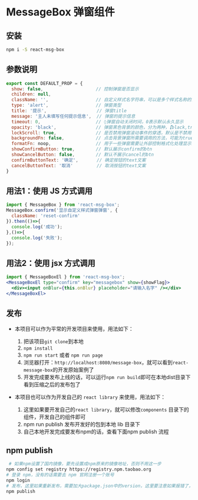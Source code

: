 # MessageBox 弹窗组件
## 安装

```bash
npm i -S react-msg-box
```

## 参数说明

```js
export const DEFAULT_PROP = {
  show: false,                    // 控制弹窗是否显示
  children: null,
  className: '',                  // 自定义样式名字符串，可以是多个样式名称的集合
  type: 'alert',                  // 弹窗类型
  title: '提示',                   // 弹窗title
  message: '主人未填写任何提示信息',  // 弹窗的提示信息
  timeout: 0,                     // ◊弹窗自动关闭时间，0表示默认永久显示
  opacity: 'black',               // 弹窗黑色背景的颜色，分为两种，【black,transparent】
  lockScroll: true,               // 是否禁用弹窗滚动事件的穿透，默认是不禁用的
  backgroundFn: false,            // 点击背景弹窗所需要调用的方法，可能为true,false,fn三种情况，如果是fn，可以返回bool值决定是否点击背景关闭
  formatFn: noop,                 // 用于一些弹窗需要让外部控制格式化处理显示的情况
  showConfirmButton: true,        // 默认展示confirm的btn
  showCancelButton: false,        // 默认不展示cancel的btn
  confirmButtonText: '确定',       // 确定按钮的text文案
  cancelButtonText: '取消'         // 取消按钮的text文案
}
```

## 用法1：使用 JS 方式调用

```jsx
import { MessageBox } from 'react-msg-box';
MessageBox.confirm('显示自定义样式弹窗弹窗', {
  className: 'reset-confirm'
}).then(()=>{
  console.log('成功');
},()=>{
  console.log('失败');
});
```

## 用法2：使用 jsx 方式调用

```jsx
import { MessageBoxEl } from 'react-msg-box';
<MessageBoxEl type="confirm" key="messagebox" show={showFlag}>
  <div><input onBlur={this.onBlur} placeholder="请输入名字" /></div>
</MessageBoxEl>
```

## 发布
* 本项目可以作为平常的开发项目来使用，用法如下：
  1. 把该项目`git clone`到本地
  2. `npm install`
  3. `npm run start` 或者 `npm run page`
  4. 浏览器打开：`http://localhost:8080/message-box`，就可以看到`react-message-box`的开发原始案例了
  5. 开发完成要发布上线的话，可以运行` npm run build `即可在本地dist目录下看到压缩之后的发布包了

* 本项目也可以作为开发自己的 `react library` 来使用，用法如下：
  1. 这里如果要开发自己的`react library`，就可以修改`components` 目录下的组件，开发自己的组件即可
  2. npm run publish 发布开发好的包到本地 lib 目录下
  3. 自己本地开发完成要发布npm的话，查看下面npm publish 流程

## npm publish

```bash
 # 如果npm设置了国内镜像，要先设置成npm原来的镜像地址，否则不用这一步
npm config set registry https://registry.npm.taobao.org
# 登录 npm，没有的话需要去 npm 官网注册一个账号
npm login
# 发布，这里如果重新发布，需要加大package.json中的version，这里要注意如果报错了，那可能是package.json中的name（name不能大写）属性和第三方的重名了，需要修改成唯一才能发布
npm publish
```